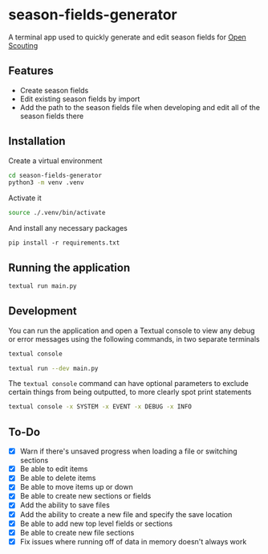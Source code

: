 # season-fields-generator

A terminal app used to quickly generate and edit season fields for [Open Scouting](https://github.com/FRC-Team3484/open-scouting)

## Features
- Create season fields
- Edit existing season fields by import
- Add the path to the season fields file when developing and edit all of the season fields there

## Installation
Create a virtual environment
```bash
cd season-fields-generator
python3 -m venv .venv
```

Activate it
```bash
source ./.venv/bin/activate
```

And install any necessary packages
```
pip install -r requirements.txt
```

## Running the application
```bash
textual run main.py
```

## Development
You can run the application and open a Textual console to view any debug or error messages using the following commands, in two separate terminals
```bash
textual console
```

```bash
textual run --dev main.py
```

The `textual console` command can have optional parameters to exclude certain things from being outputted, to more clearly spot print statements 
```bash
textual console -x SYSTEM -x EVENT -x DEBUG -x INFO 
```

## To-Do
- [x] Warn if there's unsaved progress when loading a file or switching sections
- [x] Be able to edit items
- [x] Be able to delete items
- [x] Be able to move items up or down
- [x] Be able to create new sections or fields
- [x] Add the ability to save files
- [x] Add the ability to create a new file and specify the save location
- [x] Be able to add new top level fields or sections
- [x] Be able to create new file sections
- [x] Fix issues where running off of data in memory doesn't always work